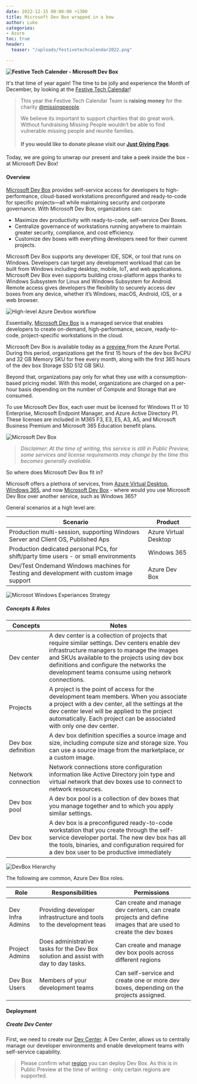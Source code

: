 ```yaml
---
date: 2022-12-15 00:00:00 +1300
title: Microsoft Dev Box wrapped in a bow
author: Luke
categories:
- Azure
toc: true
header:
  teaser: "/uploads/festivetechcalendar2022.png"

---
```

**![Festive Tech Calender - Microsoft Dev Box](/uploads/festivetechcalendar2022.png "Festive Tech Calender - Microsoft Dev Box")**

It's that time of year again! The time to be jolly and experience the Month of December, by looking at the [Festive Tech Calendar](https://festivetechcalendar.com/ "Festive Tech Calender")!

> This year the Festive Tech Calendar Team is **raising money** for the charity [@missingpeople](https://www.missingpeople.org.uk/).
>
> We believe its important to support charities that do great work. Without fundraising Missing People wouldn’t be able to find vulnerable missing people and reunite families.
>
> #### If you would like to donate please visit our [Just Giving Page](https://www.justgiving.com/fundraising/festivetechcalendar2022).

Today, we are going to unwrap our present and take a peek inside the box - at Microsoft Dev Box!

#### Overview

[Microsoft Dev Box](https://azure.microsoft.com/products/dev-box/?WT.mc_id=AZ-MVP-5004796#overview "Microsoft Dev Box") provides self-service access for developers to high-performance, cloud-based workstations preconfigured and ready-to-code for specific projects—all while maintaining security and corporate governance. With Microsoft Dev Box, organizations can:

* Maximize dev productivity with ready-to-code, self-service Dev Boxes.
* Centralize governance of workstations running anywhere to maintain greater security, compliance, and cost efficiency.
* Customize dev boxes with everything developers need for their current projects.

Microsoft Dev Box supports any developer IDE, SDK, or tool that runs on Windows. Developers can target any development workload that can be built from Windows including desktop, mobile, IoT, and web applications. Microsoft Dev Box even supports building cross-platform apps thanks to Windows Subsystem for Linux and Windows Subsystem for Android. Remote access gives developers the flexibility to securely access dev boxes from any device, whether it’s Windows, macOS, Android, iOS, or a web browser.

![High-level Azure Devbox workflow](/uploads/hl-devbox_workflow.png "High-level Devbox workflow")

Essentially, [Microsoft Dev Box](https://learn.microsoft.com/azure/dev-box/?WT.mc_id=AZ-MVP-5004796 "Microsoft Dev Box documentation") is a managed service that enables developers to create on-demand, high-performance, secure, ready-to-code, project-specific workstations in the cloud.

Microsoft Dev Box is available today as a [preview ](https://azure.microsoft.com/en-us/updates/public-preview-microsoft-dev-box/?WT.mc_id=AZ-MVP-5004796 "Public preview: Microsoft Dev Box")from the Azure Portal. During this period, organizations get the first 15 hours of the dev box 8vCPU and 32 GB Memory SKU for free every month, along with the first 365 hours of the dev box Storage SSD 512 GB SKU.

Beyond that, organizations pay only for what they use with a consumption-based pricing model. With this model, organizations are charged on a per-hour basis depending on the number of Compute and Storage that are consumed.

To use Microsoft Dev Box, each user must be licensed for Windows 11 or 10 Enterprise, Microsoft Endpoint Manager, and Azure Active Directory P1. These licenses are included in M365 F3, E3, E5, A3, A5, and Microsoft Business Premium and Microsoft 365 Education benefit plans.

![Microsoft Dev Box](/uploads/microsoft_devbox_selfservicedevelopment.png "Microsoft Dev Box")

> _Disclaimer: At the time of writing, this service is still in Public Preview, some services and license requirements may change by the time this becomes generally avaliable._

So where does Microsoft Dev Box fit in?

Microsoft offers a plethora of services, from [Azure Virtual Desktop](https://azure.microsoft.com/products/virtual-desktop/?WT.mc_id=AZ-MVP-5004796 "Azure Virtual Desktop"), [Windows 365](https://www.microsoft.com/en-us/windows-365?WT.mc_id=AZ-MVP-5004796 "Windows 365 Cloud PC"), and now [Microsoft Dev Box](https://azure.microsoft.com/products/dev-box/?WT.mc_id=AZ-MVP-5004796#overview "Microsoft Dev Box") - where would you use Microsoft Dev Box over another service, such as Windows 365?

General scenarios at a high level are:

| Scenario | Product |
| --- | --- |
| Production multi-session, supporting Windows Server and Client OS, Published Aps | Azure Virtual Desktop |
| Production dedicated personal PCs, for shift/party time users - or small environments | Windows 365 |
| Dev/Test Ondemand Windows machines for Testing and development with custom image support | Azure Dev Box |

![Microsot Windows Experiances Strategy](/uploads/ms_microsoftwindowsexperiances_strategy.png "Microsoft Windows Experiances Strategy")

##### Concepts & Roles

| Concepts | Notes |
| --- | --- |
| Dev center | A dev center is a collection of projects that require similar settings. Dev centers enable dev infrastructure managers to manage the images and SKUs available to the projects using dev box definitions and configure the networks the development teams consume using network connections. |
| Projects | A project is the point of access for the development team members. When you associate a project with a dev center, all the settings at the dev center level will be applied to the project automatically. Each project can be associated with only one dev center. |
| Dev box definition | A dev box definition specifies a source image and size, including compute size and storage size. You can use a source image from the marketplace, or a custom image. |
| Network connection | Network connections store configuration information like Active Directory join type and virtual network that dev boxes use to connect to network resources. |
| Dev box pool | A dev box pool is a collection of dev boxes that you manage together and to which you apply similar settings. |
| Dev box | A dev box is a preconfigured ready-to-code workstation that you create through the self-service developer portal. The new dev box has all the tools, binaries, and configuration required for a dev box user to be productive immediately |

![DevBox Hierarchy](/uploads/festivetechcalendar2022_devboxhierarchy.png "DevBox Hierarchy")

The following are common, Azure Dev Box roles.

| Role | Responsibilities | Permissions |
| --- | --- | --- |
| Dev Infra Admins | Providing developer infrastructure and tools to the development teas | Can create and manage dev centers, can create projects and define images that are used to create the dev boxes |
| Project Admins | Does administrative tasks for the Dev Box solution and assist with day to day tasks. | Can create and manage dev box pools across different regions |
| Dev Box Users | Members of your development teams | Can self-service and create one or more dev boxes, depending on the projects assigned. |

#### Deployment

##### Create Dev Center

First, we need to create our [Dev Center](https://learn.microsoft.com/azure/dev-box/concept-dev-box-concepts?WT.mc_id=AZ-MVP-5004796#dev-center "Microsoft Dev Box Preview key concepts"). A Dev Center, allows us to centrally manage our developer environments and enable development teams with self-service capability.

> Please confirm what [region](https://azure.microsoft.com/products/dev-box/?WT.mc_id=AZ-MVP-5004796#faq "Frequently asked questions about Microsoft Dev Box") you can deploy Dev Box. As this is in Public Preview at the time of writing - only certain regions are supported.